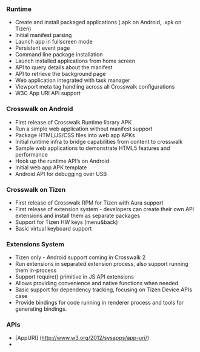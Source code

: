 ### Runtime

* Create and install packaged applications (.apk on Android, .xpk on Tizen)
* Initial manifest parsing
* Launch app in fullscreen mode
* Persistent event page
* Command line package installation
* Launch installed applications from home screen
* API to query details about the manifest
* API to retrieve the background page
* Web application integrated with task manager
* Viewport meta tag handling across all Crosswalk configurations
* W3C App URI API support

### Crosswalk on Android

* First release of Crosswalk Runtime library APK 
* Run a simple web application without manifest support
* Package HTML/JS/CSS files into web app APKs
* Initial runtime infra to bridge capabilities from content to crosswalk
* Sample web applications to demonstrate HTML5 features and performance
* Hook up the runtime API’s on Android
* Initial web app APK template
* Android API for debugging over USB

### Crosswalk on Tizen

* First release of Crosswalk RPM for Tizen with Aura support
* First release of extension system - developers can create their own API extensions and install them as separate packages
* Support for Tizen HW keys (menu&back)
* Basic virtual keyboard support 

### Extensions System

* Tizen only - Android support coming in Crosswalk 2
* Run extensions in separated extension process, also support running them in-process
* Support require() primitive in JS API extensions
* Allows providing convenience and native functions when needed
* Basic support for dependency tracking, focusing on Tizen Device APIs case
* Provide bindings for code running in renderer process and tools for generating bindings.

### APIs

* [AppURI] (http://www.w3.org/2012/sysapps/app-uri/)
* 
		
		
		
		
		
		
		
		